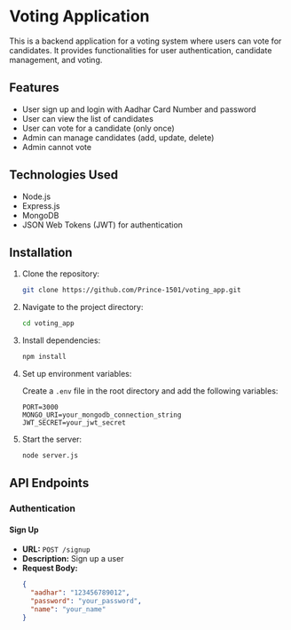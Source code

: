 # Voting Application

This is a backend application for a voting system where users can vote for candidates. It provides functionalities for user authentication, candidate management, and voting.

## Features

- User sign up and login with Aadhar Card Number and password
- User can view the list of candidates
- User can vote for a candidate (only once)
- Admin can manage candidates (add, update, delete)
- Admin cannot vote

## Technologies Used

- Node.js
- Express.js
- MongoDB
- JSON Web Tokens (JWT) for authentication

## Installation

1. Clone the repository:

    ```bash
    git clone https://github.com/Prince-1501/voting_app.git
    ```

2. Navigate to the project directory:

    ```bash
    cd voting_app
    ```

3. Install dependencies:

    ```bash
    npm install
    ```

4. Set up environment variables:

    Create a `.env` file in the root directory and add the following variables:

    ```plaintext
    PORT=3000
    MONGO_URI=your_mongodb_connection_string
    JWT_SECRET=your_jwt_secret
    ```

5. Start the server:

    ```bash
    node server.js
    ```

## API Endpoints

### Authentication

#### Sign Up

- **URL:** `POST /signup`
- **Description:** Sign up a user
- **Request Body:**
  ```json
  {
    "aadhar": "123456789012",
    "password": "your_password",
    "name": "your_name"
  }
